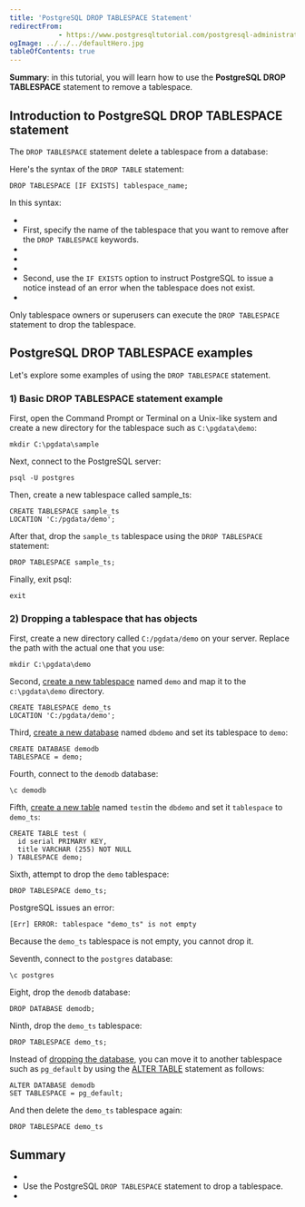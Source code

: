 ```yaml
---
title: 'PostgreSQL DROP TABLESPACE Statement'
redirectFrom: 
            - https://www.postgresqltutorial.com/postgresql-administration/postgresql-drop-tablespace/
ogImage: ../../../defaultHero.jpg
tableOfContents: true
---
```



**Summary**: in this tutorial, you will learn how to use the **PostgreSQL DROP TABLESPACE** statement to remove a tablespace.





## Introduction to PostgreSQL DROP TABLESPACE statement





The `DROP TABLESPACE` statement delete a tablespace from a database:





Here's the syntax of the `DROP TABLE` statement:





```
DROP TABLESPACE [IF EXISTS] tablespace_name;
```





In this syntax:





- 
- First, specify the name of the tablespace that you want to remove after the `DROP TABLESPACE` keywords.
- 
-
- 
- Second, use the `IF EXISTS` option to instruct PostgreSQL to issue a notice instead of an error when the tablespace does not exist.
- 





Only tablespace owners or superusers can execute the `DROP TABLESPACE` statement to drop the tablespace.





## PostgreSQL DROP TABLESPACE examples





Let's explore some examples of using the `DROP TABLESPACE` statement.





### 1) Basic DROP TABLESPACE statement example





First, open the Command Prompt or Terminal on a Unix-like system and create a new directory for the tablespace such as `C:\pgdata\demo`:





```
mkdir C:\pgdata\sample
```





Next, connect to the PostgreSQL server:





```
psql -U postgres
```





Then, create a new tablespace called sample_ts:





```
CREATE TABLESPACE sample_ts
LOCATION 'C:/pgdata/demo';
```





After that, drop the `sample_ts` tablespace using the `DROP TABLESPACE` statement:





```
DROP TABLESPACE sample_ts;
```





Finally, exit psql:





```
exit
```





### 2) Dropping a tablespace that has objects





First, create a new directory called `C:/pgdata/demo` on your server. Replace the path with the actual one that you use:





```
mkdir C:\pgdata\demo
```





Second, [create a new tablespace](https://www.postgresqltutorial.com/postgresql-administration/postgresql-create-tablespace/ "PostgreSQL Creating Tablespace") named `demo` and map it to the `c:\pgdata\demo` directory.





```
CREATE TABLESPACE demo_ts
LOCATION 'C:/pgdata/demo';
```





Third, [create a new database](https://www.postgresqltutorial.com/postgresql-administration/postgresql-create-database/ "PostgreSQL CREATE DATABASE") named `dbdemo` and set its tablespace to `demo`:





```
CREATE DATABASE demodb
TABLESPACE = demo;
```





Fourth, connect to the `demodb` database:





```
\c demodb
```





Fifth, [create a new table](https://www.postgresqltutorial.com/postgresql-tutorial/postgresql-create-table/ "PostgreSQL CREATE TABLE") named `test`in the `dbdemo` and set it `tablespace` to `demo_ts`:





```
CREATE TABLE test (
  id serial PRIMARY KEY,
  title VARCHAR (255) NOT NULL
) TABLESPACE demo;
```





Sixth, attempt to drop the `demo` tablespace:





```
DROP TABLESPACE demo_ts;
```





PostgreSQL issues an error:





```
[Err] ERROR: tablespace "demo_ts" is not empty
```





Because the `demo_ts` tablespace is not empty, you cannot drop it.





Seventh, connect to the `postgres` database:





```
\c postgres
```





Eight, drop the `demodb` database:





```
DROP DATABASE demodb;
```





Ninth, drop the `demo_ts` tablespace:





```
DROP TABLESPACE demo_ts;
```





Instead of [dropping the database](https://www.postgresqltutorial.com/postgresql-administration/postgresql-drop-database/ "PostgreSQL DROP DATABASE"), you can move it to another tablespace such as `pg_default` by using the [ALTER TABLE](https://www.postgresqltutorial.com/postgresql-administration/postgresql-alter-database/ "PostgreSQL ALTER DATABASE") statement as follows:





```
ALTER DATABASE demodb
SET TABLESPACE = pg_default;
```





And then delete the `demo_ts` tablespace again:





```
DROP TABLESPACE demo_ts
```





## Summary





- 
- Use the PostgreSQL `DROP TABLESPACE` statement to drop a tablespace.
- 


